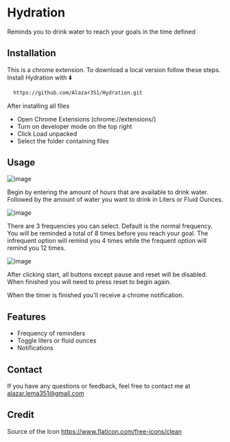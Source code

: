 
# Hydration

Reminds you to drink water to reach your goals in the time defined



## Installation
This is a chrome extension. To download a local version follow these steps.
Install Hydration with ⬇️

```bash
  https://github.com/Alazar351/Hydration.git

```

After installing all files
- Open Chrome Extensions (chrome://extensions/)
- Turn on developer mode on the top right
- Click Load unpacked
- Select the folder containing files
## Usage
![image](https://github.com/Alazar351/Hydration/assets/121960308/d8c27381-ea27-4555-bbfd-6caf380ff42c)

Begin by entering the amount of hours that are available to drink water.
Followed by the amount of water you want to drink in Liters or Fluid Ounces.

![image](https://github.com/Alazar351/Hydration/assets/121960308/85f5e326-d9f0-4aaa-8199-0f99cc3fcc1a)



There are 3 frequencies you can select. Default is the normal frequency. You will be reminded a total of 8 times before you reach your goal. The infrequent option will remind you 4 times while the frequent option will remind you 12 times. 

![image](https://github.com/Alazar351/Hydration/assets/121960308/eeaba0a7-2fc4-401d-bfde-2a8f25ba23a2)


After clicking start, all buttons except pause and reset will be disabled. When finished you will need to press reset to begin again.

When the timer is finished you'll receive a chrome notification.


## Features

- Frequency of reminders
- Toggle liters or fluid ounces
- Notifications



## Contact

If you have any questions or feedback, feel free to contact me at alazar.lema351@gmail.com

## Credit
Source of the Icon
https://www.flaticon.com/free-icons/clean 

